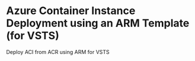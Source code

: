# Azure Container Instance Deployment using an ARM Template (for VSTS)
Deploy ACI from ACR using ARM for VSTS
